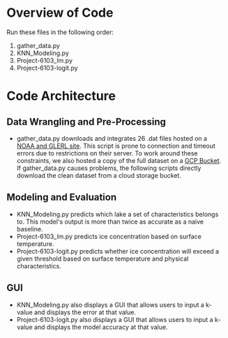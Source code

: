 # Overview of Code

Run these files in the following order:

1. gather_data.py
2. KNN_Modeling.py
3. Project-6103_lm.py
4. Project-6103-logit.py

# Code Architecture 

## Data Wrangling and Pre-Processing

- gather_data.py downloads and integrates 26 .dat files hosted on a [NOAA and GLERL site](https://coastwatch.glerl.noaa.gov/statistic/statistic.html). This script is prone to connection and timeout errors due to restrictions on their server. To work around these constraints, we also hosted a copy of the full dataset on a [GCP Bucket](https://storage.googleapis.com/great_lakes/LakeIce_PhysicalProps.csv). If gather_data.py causes problems, the following scripts directly download the clean dataset from a cloud storage bucket.  

## Modeling and Evaluation

- KNN_Modeling.py predicts which lake a set of characteristics belongs to. This model's output is more than twice as accurate as a naive baseline.
- Project-6103_lm.py predicts ice concentration based on surface temperature.
- Project-6103-logit.py predicts whether ice concentration will exceed a given threshold based on surface temperature and physical characteristics. 

## GUI

- KNN_Modeling.py also displays a GUI that allows users to input a k-value and displays the error at that value.
- Project-6103-logit.py also displays a GUI that allows users to input a k-value and displays the model accuracy at that value.

